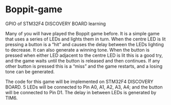 # Boppit-game
GPIO of STM32F4 DISCOVERY BOARD learning

Many of you will have played the Boppit game before. It is a simple game that uses a series of
LEDs and lights them in turn. When the centre LED is lit pressing a button is a “hit” and causes the
delay between the LEDs lighting to decrease. It can also generate a winning tone. When the button
is pressed when either LED adjacent to the centre LED is lit this is a good try, and the game waits
until the button is released and then continues. If any other button is pressed this is a “miss” and the
game restarts, and a losing tone can be generated.

The code for this game will be implemented on STM32F4 DISCOVERY BOARD. 5 LEDs will be connected to
Pin A0, A1, A2, A3, A4; and the button will be connected to Pin D1. The delay in between LEDs is generated by TIM6.
